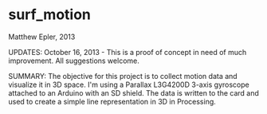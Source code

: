 surf_motion
===========
Matthew Epler, 2013

UPDATES:
October 16, 2013 - This is a proof of concept in need of much improvement. All suggestions welcome. 

SUMMARY:
The objective for this project is to collect motion data and visualize it in 3D space. I'm using a Parallax L3G4200D 3-axis gyroscope attached to an Arduino with an SD shield. The data is written to the card and used to create a simple line representation in 3D in Processing. 


